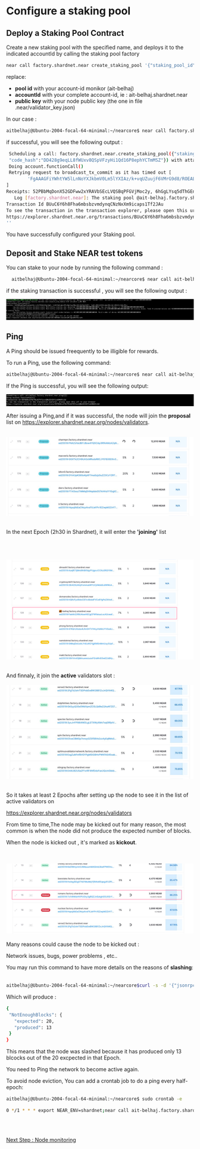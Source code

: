 
# Configure a staking pool

 ## Deploy a Staking Pool Contract
  
  Create a new staking pool with the specified name, and deploys it to the indicated accountId by calling the staking pool factory

  ```bash
  near call factory.shardnet.near create_staking_pool '{"staking_pool_id": "<pool id>", "owner_id": "<accountId>", "stake_public_key": "<public key>", "reward_fee_fraction": {"numerator": 5, "denominator": 100}, "code_hash":"DD428g9eqLL8fWUxv8QSpVFzyHi1Qd16P8ephYCTmMSZ"}' --accountId="<accountId>" --amount=30 --gas=300000000000000
  ```
  
  replace: 
  
  - **pool id**  with your account-id monikor (ait-belhaj)
  - **accountId** with your complete account-id, ie : ait-belhaj.shardnet.near
  - **public key** with your node public key (the one in file .near/validator_key.json)

 In our case : 

  ```bash
  aitbelhaj@Ubuntu-2004-focal-64-minimal:~/nearcore$ near call factory.shardnet.near create_staking_pool '{"staking_pool_id": "ait-belhaj", "owner_id": "ait-belhaj.shardnet.near", "stake_public_key": "ed25519:xxxxxxxxxxxxxxxxxxxxxxxxxxxxxxxxxxxxxxx", "reward_fee_fraction": {"numerator": 3, "denominator": 100}, "code_hash":"DD428g9eqLL8fWUxv8QSpVFzyHi1Qd16P8ephYCTmMSZ"}' --accountId="ait-belhaj.shardnet.near" --amount=30 --gas=300000000000000
  ```

  if successful, you will see the following output :
  
 
 ```bash
  Scheduling a call: factory.shardnet.near.create_staking_pool({"staking_pool_id": "ait-belhaj", "owner_id": "ait-belhaj.shardnet.near", "stake_public_key":   "ed25519:8bcktN******3SwnVgeYxCkoS", "reward_fee_fraction": {"numerator": 5, "denominator": 100},       
  "code_hash":"DD428g9eqLL8fWUxv8QSpVFzyHi1Qd16P8ephYCTmMSZ"}) with attached 30 NEAR
  Doing account.functionCall()
  Retrying request to broadcast_tx_commit as it has timed out [
         'FgAAAGFiYWhtYW5lLnNoYXJkbmV0Lm5lYXIAz/k+vqUZuujF6VMrG9d8/ROEALCFrU0Rgv09jx6VbyRWudun3AAAABUAAABmYWN0b3J5LnNoYXJkbmV0Lm5lYXLf0ESYW+s5E2lA/vYQUFAMXQPUoGhU  2WG1R56/58ic1QEAAAACEwAAAGNyZWF0ZV9zdGFraW5nX3Bvb2wBAQAAeyJzdGFraW5nX3Bvb2xfaWQiOiJhYmFobWFuZTAxIiwib3duZXJfaWQiOiJhYmFobWFuZS5zaGFyZG5ldC5uZWFyIiwic3Rha2VfcHVibGljX2tleSI6ImVkMjU1MTk6OGJja3ROTlozUHJ3UVBEcno0a2FXTGFhVXVhQnJXMjNTd25WZ2VZeENrb1MiLCJyZXdhcmRfZmVlX2ZyYWN0aW9uIjp7Im51bWVyYXRvciI6NSwiZGVub21pbmF0b3IiOjEwMH0sImNvZGVfaGFzaCI6IkRENDI4ZzllcUxMOGZXVXh2OFFTcFZGenlIaTFRZDE2UDhlcGhZQ1RtTVNaIn0AwG4x2RABAAAAAN7YAzxCv9AYAAAAAAAANuZtlPrrAAeizDFJhhSnOpzBg/6 PRzzoQV9A9HrKUhZPyonmOnV+XD3njxaWn1P8WbC7L1mEgRtzoMQNi+CWAg=='
 ]
 Receipts: 52PBbMqDonX52GDFww2xYRAVbSEcLVQSBqPFGVjMoc2y, 6hGgLYsq5dThGEnqazEYiHQkadxvAANkfpPAYvxxJYKW
	Log [factory.shardnet.near]: The staking pool @ait-belhaj.factory.shardnet.near was successfully created. Whitelisting...
 Transaction Id BUuC6Y6h8Fha6mbsbzvmdynqCNzNxXm9icaps1Tf2JAu
 To see the transaction in the transaction explorer, please open this url in your browser
 https://explorer.shardnet.near.org/transactions/BUuC6Y6h8Fha6mbsbzvmdynqCNzNxXm9icaps1Tf2JAu
 ''
 ```
 

  You have successfully  configured your Staking pool.
  

  ## Deposit and Stake NEAR test tokens


  You can stake to your node by running the following command :

 ```bash
   aitbelhaj@Ubuntu-2004-focal-64-minimal:~/nearcore$ near call ait-belhaj.factory.shardnet.near deposit_and_stake --amount 1395 --accountId ait-belhaj.shardnet.near --gas=300000000000000
 ```
  if the staking transaction is successful , you will see the following output  :

![node_04](../assets/staking/staking_02.png "node_04") 

 ## Ping

 A Ping should be issued freequently to be illigible for rewards.

 To run a Ping, use the following command:

   ```bash
   aitbelhaj@Ubuntu-2004-focal-64-minimal:~/nearcore$ near call ait-belhaj.factory.shardnet.near ping '{}' --accountId ait-belhaj.shardnet.near --gas=300000000000000
   ```

 
 If the Ping is successful, you will see the following output:

 ![node_04](../assets/staking/ping_01.png "node_04") 
 

 
 
 After issuing a Ping,and if it was successful, the node will join the **proposal** list on https://explorer.shardnet.near.org/nodes/validators.
 <br/><br/>

 ![proposal](../assets/staking/proposal.png "proposal") 
 <br/><br/>
 
 In the next Epoch (2h30 in Shardnet), it will enter the **'joining'** list 
  
  <br/><br/>  
 ![joining](../assets/staking/joining.png "join") 
 <br/><br/>
 
 And finnaly, it join the **active** validators  slot :
  <br/><br/>
 ![joining](../assets/staking/active.png "join") 
  <br/><br/>
  
 So it takes at least 2 Epochs after setting up the node to see it in the list of active validators on 
 
 https://explorer.shardnet.near.org/nodes/validators
 
 
 From time to time,The node may be kicked out for many reason, the most common is when the node did not produce the expected number of blocks.
 
 When the node is kicked out , it's marked as **kickout**.
 
 <br/><br/>
  ![kickout](../assets/staking/kickout.png "kickout") 
 <br/><br/>
 Many reasons could cause the node to be kicked out : 
 
 Network issues, bugs,  power problems ,  etc.. 
 
 
 You may run this command to have more details on the reasons of **slashing**:
 
 ```bash
 
aitbelhaj@Ubuntu-2004-focal-64-minimal:~/nearcore$curl -s -d '{"jsonrpc": "2.0", "method": "validators", "id": "dontcare", "params": [null]}' -H 'Content-Type: application/json' 127.0.0.1:3030 | jq -c '.result.prev_epoch_kickout[] | select(.account_id | contains ("ait-belhaj.factory.shardnet.near"))' | jq .reason
 
 ```
 
 Which will produce :
 
 ```bash
 {
  "NotEnoughBlocks": {
    "expected": 20,
    "produced": 13
  }
}
 ```
 
 This means that the node was slashed because it has produced only 13 blcocks out of the 20 excpected in that Epoch.
 
 
 You need to Ping the network to become active again. 
 
   
  To avoid node eviction, You can add a crontab job to do a ping every half-epoch:
 
 ```bash
 aitbelhaj@Ubuntu-2004-focal-64-minimal:~/nearcore$ sudo crontab -e
 ```

 ```bash
 0 */1 * * * export NEAR_ENV=shardnet;near call ait-belhaj.factory.shardnet.near ping '{}' --accountId "ait-belhaj.shardnet.near"  --gas=300000000000000
 ```

<br/><br/>

  [Next Step : Node monitoring](https://github.com/abahmanem/near-node-setup-shardnet/blob/main/tutorial/node-monitoring.md)
